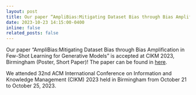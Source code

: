 ```yaml
---
layout: post
title: Our paper “AmpliBias:Mitigating Dataset Bias through Bias Amplification in Few-Shot Learning for Generative Models” is accepted at CIKM 2023, Birmingham (Poster, Short Paper)!
date: 2023-10-23 14:15:00-0400
inline: false
related_posts: false
---
```


Our paper “AmpliBias:Mitigating Dataset Bias through Bias Amplification in Few-Shot Learning for Generative Models” is accepted at CIKM 2023, Birmingham (Poster, Short Paper)!
The paper can be found in [here](https://dl.acm.org/doi/10.1145/3583780.3615184).

We attended 32nd ACM International Conference on Information and Knowledge Management (CIKM) 2023 held in Birmingham from October 21 to October 25, 2023.